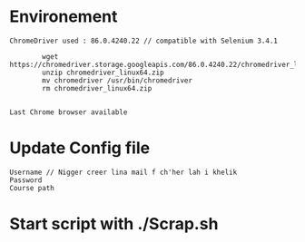 # Environement
    ChromeDriver used : 86.0.4240.22 // compatible with Selenium 3.4.1

            wget https://chromedriver.storage.googleapis.com/86.0.4240.22/chromedriver_linux64.zip
            unzip chromedriver_linux64.zip
            mv chromedriver /usr/bin/chromedriver
            rm chromedriver_linux64.zip


    Last Chrome browser available

# Update Config file
    Username // Nigger creer lina mail f ch'her lah i khelik
    Password
    Course path

# Start script with ./Scrap.sh